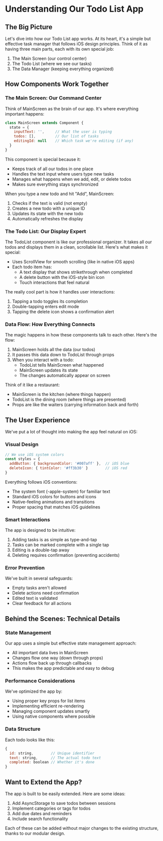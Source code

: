 # Understanding Our Todo List App

## The Big Picture

Let's dive into how our Todo List app works. At its heart, it's a simple but effective task manager that follows iOS design principles. Think of it as having three main parts, each with its own special job:

1. The Main Screen (our control center)
2. The Todo List (where we see our tasks)
3. The Data Manager (keeping everything organized)

## How Components Work Together

### The Main Screen: Our Command Center

Think of MainScreen as the brain of our app. It's where everything important happens:

```javascript
class MainScreen extends Component {
  state = {
    inputText: '',     // What the user is typing
    todos: [],         // Our list of tasks
    editingId: null    // Which task we're editing (if any)
  }
}
```

This component is special because it:
- Keeps track of all our todos in one place
- Handles the text input where users type new tasks
- Manages what happens when we add, edit, or delete todos
- Makes sure everything stays synchronized

When you type a new todo and hit "Add", MainScreen:
1. Checks if the text is valid (not empty)
2. Creates a new todo with a unique ID
3. Updates its state with the new todo
4. Automatically refreshes the display

### The Todo List: Our Display Expert

The TodoList component is like our professional organizer. It takes all our todos and displays them in a clean, scrollable list. Here's what makes it special:

- Uses ScrollView for smooth scrolling (like in native iOS apps)
- Each todo item has:
  * A text display that shows strikethrough when completed
  * A delete button with the iOS-style bin icon
  * Touch interactions that feel natural

The really cool part is how it handles user interactions:
1. Tapping a todo toggles its completion
2. Double-tapping enters edit mode
3. Tapping the delete icon shows a confirmation alert

### Data Flow: How Everything Connects

The magic happens in how these components talk to each other. Here's the flow:

1. MainScreen holds all the data (our todos)
2. It passes this data down to TodoList through props
3. When you interact with a todo:
   - TodoList tells MainScreen what happened
   - MainScreen updates its state
   - The changes automatically appear on screen

Think of it like a restaurant:
- MainScreen is the kitchen (where things happen)
- TodoList is the dining room (where things are presented)
- Props are like the waiters (carrying information back and forth)

## The User Experience

We've put a lot of thought into making the app feel natural on iOS:

### Visual Design
```javascript
// We use iOS system colors
const styles = {
  addButton: { backgroundColor: '#007aff' },  // iOS blue
  deleteIcon: { tintColor: '#ff3b30' }        // iOS red
}
```

Everything follows iOS conventions:
- The system font (-apple-system) for familiar text
- Standard iOS colors for buttons and icons
- Native-feeling animations and transitions
- Proper spacing that matches iOS guidelines

### Smart Interactions

The app is designed to be intuitive:
1. Adding tasks is as simple as type-and-tap
2. Tasks can be marked complete with a single tap
3. Editing is a double-tap away
4. Deleting requires confirmation (preventing accidents)

### Error Prevention

We've built in several safeguards:
- Empty tasks aren't allowed
- Delete actions need confirmation
- Edited text is validated
- Clear feedback for all actions

## Behind the Scenes: Technical Details

### State Management
Our app uses a simple but effective state management approach:
- All important data lives in MainScreen
- Changes flow one way (down through props)
- Actions flow back up through callbacks
- This makes the app predictable and easy to debug

### Performance Considerations
We've optimized the app by:
- Using proper key props for list items
- Implementing efficient re-rendering
- Managing component updates smartly
- Using native components where possible

### Data Structure
Each todo looks like this:
```javascript
{
  id: string,        // Unique identifier
  text: string,      // The actual todo text
  completed: boolean // Whether it's done
}
```

## Want to Extend the App?

The app is built to be easily extended. Here are some ideas:
1. Add AsyncStorage to save todos between sessions
2. Implement categories or tags for todos
3. Add due dates and reminders
4. Include search functionality

Each of these can be added without major changes to the existing structure, thanks to our modular design.
